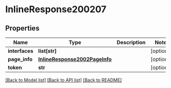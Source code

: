 # InlineResponse200207

## Properties
Name | Type | Description | Notes
------------ | ------------- | ------------- | -------------
**interfaces** | **list[str]** |  | [optional] 
**page_info** | [**InlineResponse2002PageInfo**](InlineResponse2002PageInfo.md) |  | [optional] 
**token** | **str** |  | [optional] 

[[Back to Model list]](../README.md#documentation-for-models) [[Back to API list]](../README.md#documentation-for-api-endpoints) [[Back to README]](../README.md)

